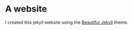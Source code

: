 # A website
I created this jekyll website using the [Beautiful Jekyll](https://github.com/daattali/beautiful-jekyll) theme. 